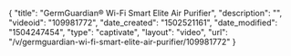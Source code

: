 {
    "title": "GermGuardian&reg; Wi-Fi Smart Elite Air Purifier",
    "description": "",
    "videoid": "109981772",
    "date_created": "1502521161",
    "date_modified": "1504247454",
    "type": "captivate",
    "layout": "video",
    "url": "\/v\/germguardian-wi-fi-smart-elite-air-purifier\/109981772"
}